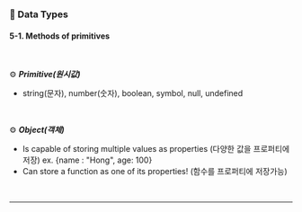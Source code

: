 ### 💾 Data Types 
#### 5-1.  Methods of primitives

<br>

⚙ _**Primitive(원시값)**_  
* string(문자), number(숫자), boolean, symbol, null, undefined  

<br>

⚙ _**Object(객체)**_
* Is capable of storing multiple values as properties  (다양한 값을 프로퍼티에 저장)
ex. {name : "Hong", age: 100}
* Can store a function as one of its properties! (함수를 프로퍼티에 저장가능)

<br>

***

